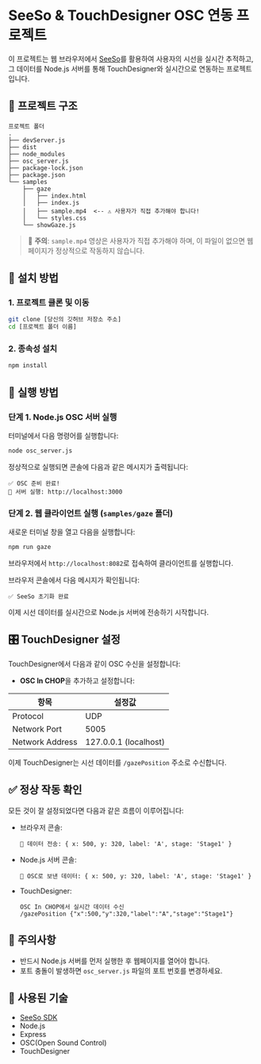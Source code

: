 # SeeSo & TouchDesigner OSC 연동 프로젝트

이 프로젝트는 웹 브라우저에서 [SeeSo](https://sdk.eyedid.ai)를 활용하여 사용자의 시선을 실시간 추적하고, 그 데이터를 Node.js 서버를 통해 TouchDesigner와 실시간으로 연동하는 프로젝트입니다.

## 📂 프로젝트 구조

```
프로젝트 폴더
.
├── devServer.js
├── dist
├── node_modules
├── osc_server.js
├── package-lock.json
├── package.json
└── samples
    ├── gaze
    │   ├── index.html
    │   ├── index.js
    │   ├── sample.mp4  <-- ⚠️ 사용자가 직접 추가해야 합니다!
    │   └── styles.css
    └── showGaze.js
```

> 🚨 **주의**: `sample.mp4` 영상은 사용자가 직접 추가해야 하며, 이 파일이 없으면 웹페이지가 정상적으로 작동하지 않습니다.

## 🔧 설치 방법

### 1. 프로젝트 클론 및 이동

```bash
git clone [당신의 깃허브 저장소 주소]
cd [프로젝트 폴더 이름]
```

### 2. 종속성 설치

```bash
npm install
```

## 🚀 실행 방법

### 단계 1. Node.js OSC 서버 실행

터미널에서 다음 명령어를 실행합니다:

```bash
node osc_server.js
```

정상적으로 실행되면 콘솔에 다음과 같은 메시지가 출력됩니다:

```
✅ OSC 준비 완료!
🚀 서버 실행: http://localhost:3000
```

### 단계 2. 웹 클라이언트 실행 (`samples/gaze` 폴더)

새로운 터미널 창을 열고 다음을 실행합니다:

```bash
npm run gaze
```

브라우저에서 `http://localhost:8082`로 접속하여 클라이언트를 실행합니다.

브라우저 콘솔에서 다음 메시지가 확인됩니다:

```
✅ SeeSo 초기화 완료
```

이제 시선 데이터를 실시간으로 Node.js 서버에 전송하기 시작합니다.

## 🎛️ TouchDesigner 설정

TouchDesigner에서 다음과 같이 OSC 수신을 설정합니다:

- **OSC In CHOP**을 추가하고 설정합니다:

| 항목            | 설정값                  |
|-----------------|-------------------------|
| Protocol        | UDP                     |
| Network Port    | 5005                    |
| Network Address | 127.0.0.1 (localhost)   |

이제 TouchDesigner는 시선 데이터를 `/gazePosition` 주소로 수신합니다.

## ✅ 정상 작동 확인

모든 것이 잘 설정되었다면 다음과 같은 흐름이 이루어집니다:

- 브라우저 콘솔:
  ```
  📡 데이터 전송: { x: 500, y: 320, label: 'A', stage: 'Stage1' }
  ```

- Node.js 서버 콘솔:
  ```
  📨 OSC로 보낸 데이터: { x: 500, y: 320, label: 'A', stage: 'Stage1' }
  ```

- TouchDesigner:
  ```
  OSC In CHOP에서 실시간 데이터 수신
  /gazePosition {"x":500,"y":320,"label":"A","stage":"Stage1"}
  ```

## 📌 주의사항

- 반드시 Node.js 서버를 먼저 실행한 후 웹페이지를 열어야 합니다.
- 포트 충돌이 발생하면 `osc_server.js` 파일의 포트 번호를 변경하세요.

## 📄 사용된 기술

- [SeeSo SDK](https://sdk.eyedid.ai)
- Node.js
- Express
- OSC(Open Sound Control)
- TouchDesigner

